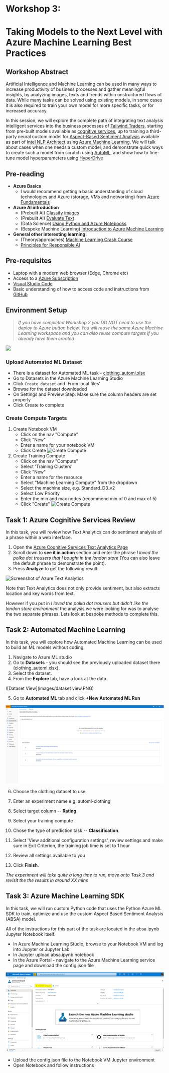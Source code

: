 # Workshop 3:
# Taking Models to the Next Level with Azure Machine Learning Best Practices

## Workshop Abstract
Artificial Intelligence and Machine Learning can be used in many ways to increase productivity of business processes and gather meaningful insights, by analyzing images, texts and trends within unstructured flows of data. While many tasks can be solved using existing models, in some cases it is also required to train your own model for more specific tasks, or for increased accuracy. 

In this session, we will explore the complete path of integrating text analysis intelligent services into the business processes of [Tailwind Traders](http://tailwindtraders.com), starting from pre-built models available as [cognitive services](https://azure.microsoft.com/services/cognitive-services/?WT.mc_id=msignitethetour2019-github-aiml40), up to training a third-party neural custom model for [Aspect-Based Sentiment Analysis](https://www.intel.ai/introducing-aspect-based-sentiment-analysis-in-nlp-architect/) available as part of [Intel NLP Architect](http://nlp_architect.nervanasys.com/) using [Azure Machine Learning](https://azure.microsoft.com/services/machine-learning-service/?wt.mc_id=msignitethetour2019-github-aiml40). We will talk about cases when one needs a custom model, and demonstrate quick ways to create such a model from scratch using [AutoML](https://docs.microsoft.com/azure/machine-learning/service/concept-automated-ml/?wt.mc_id=msignitethetour2019-github-aiml40), and show how to fine-tune model hyperparameters using [HyperDrive](https://docs.microsoft.com/azure/machine-learning/service/how-to-tune-hyperparameters/?wt.mc_id=msignitethetour2019-github-aiml40)


## Pre-reading

* **Azure Basics**
    * I would recommend getting a basic understanding of cloud technologies and Azure (storage, VMs and networking) from [Azure Fundamentals](https://docs.microsoft.com/en-us/learn/paths/azure-fundamentals/?WT.mc_id=aimlworkshop-github-amynic) 
* **Azure AI introduction**
    * (Prebuilt AI) [Classify images](https:/docs.microsoft.com/en-us/learn/paths/classify-images-with-vision-services/?WT.mc_id=aimlworkshop-github-amynic) 
    * (Prebuilt AI) [Evaluate Text](https://docs.microsoft.com/en-us/learn/paths/evaluate-text-with-language-services/?WT.mc_id=aimlworkshop-github-amynic) 
    * (Data Science) [Using Python and Azure Notebooks](https:/docs.microsoft.com/en-us/learn/paths/intro-to-ml-with-python/?WT.mc_id=aimlworkshop-github-amynic)
    * (Bespoke Machine Learning) [Introduction to Azure Machine Learning](https://docs.microsoft.com/en-us/learn/paths/build-ai-solutions-with-azure-ml-service/?WT.mc_id=aimlworkshop-github-amynic)
* **General other interesting learning:**
    * (Theory/approaches) [Machine Learning Crash Course](https://docs.microsoft.com/en-us/learn/paths/ml-crash-course/?WT.mc_id=aimlworkshop-github-amynic)
    * [Principles for Responsible AI](https:/docs.microsoft.com/en-us/learn/modules/responsible-ai-principles/?WT.mc_id=aimlworkshop-github-amynic)

## Pre-requisites

* Laptop with a modern web browser (Edge, Chrome etc)
* Access to a [Azure Subscription](https:/azure.microsoft.com/en-us/free/students/?WT.mc_id=aimlworkshop-github-amynic)
* [Visual Studio Code](https:/code.visualstudio.com/?WT.mc_id=aimlworkshop-github-amynic)
* Basic understanding of how to access code and instructions from [GitHub](https://guides.github.com/)


## Environment Setup

>*If you have completed Workshop 2 you DO NOT need to use the deploy to Azure button below. You will reuse the same Azure Machine Learning workspace and you can also reuse compute targets if you already have them created*

<a href="https://portal.azure.com/#create/Microsoft.Template/uri/https%3A%2F%2Fraw.githubusercontent.com%2Fmicrosoft%2Fignite-learning-paths-training-aiml%2Fmaster%2Faiml40%2Ftemplate%2Fazuredeploy.json" target="_blank">
 <img src="http://azuredeploy.net/deploybutton.png"/>
</a>

### Upload Automated ML Dataset

* There is a dataset for Automated ML task - [clothing_automl.xlsx](https://github.com/microsoft/ignite-learning-paths-training-aiml/blob/master/aiml40/dataset/clothing_automl.xlsx)
* Go to Datasets in the Azure Machine Learning Studio
* Click `Create dataset` and 'From local files'
* Browse for the dataset downloaded
* On Settings and Preview Step: Make sure the column headers are set properly
* Click Create to complete 

### Create Compute Targets
1. Create Notebook VM
    * Click on the nav "Compute"
    * Click "New"
    * Enter a name for your notebook VM
    * Click Create
![Create Compute](https://globaleventcdn.blob.core.windows.net/assets/aiml/aiml30/CreateNotebookVM.gif)
2. Create Training Compute
    * Click on the nav "Compute"
    * Select 'Training Clusters'
    * Click "New"
    * Enter a name for the resource
    * Select "Machine Learning Compute" from the dropdown
    * Select the machine size, e.g. Standard_D3_v2
    * Select Low Priority
    * Enter the min and max nodes (recommend min of 0 and max of 5)
    * Click "Create"
    ![Create Compute](https://globaleventcdn.blob.core.windows.net/assets/aiml/aiml30/CreateMlCompute.gif)

## Task 1: Azure Cognitive Services Review

In this task, you will review how Text Analytics can do sentiment analysis of a phrase within a web interface.

1. Open the [Azure Cognitive Services Text Analytics Page](https://azure.microsoft.com/services/cognitive-services/text-analytics/?WT.mc_id=msignitethetour2019-github-aiml40)
2. Scroll down to **see it in action** section and enter the phrase *I loved the polka dot trousers that I bought in the london store* (You can also leave the default phrase to demonstrate the point).
3. Press **Analyze** to get the following result:

![Screenshot of Azure Text Analytics](images/analytics.png)

Note that Text Analytics does not only provide sentiment, but also extracts location and key words from text.

However if you put in *I loved the polka dot trousers but didn't like the london store environment* the analysis we were looking for was to analyse the two separate phrases. Lets look at bespoke methods to complete this.


## Task 2: Automated Machine Learning

In this task, you will explore how Automated Machine Learning can be used to build an ML models without coding.

1. Navigate to Azure ML studio
2. Go to **Datasets** - you should see the previously uploaded dataset there (clothing_automl.xlsx).
3. Select the dataset.
4. From the **Explore** tab, have a look at the data.

![Dataset View](images/dataset view.PNG)

5. Go to **Automated ML** tab and click **+New Automated ML Run**

![Automated ML in Azure Machine Learning Studio](images/automated-ml.PNG)

6. Choose the clothing dataset to use

7. Enter an experiment name e.g. automl-clothing
8. Select target column -- **Rating**.
9. Select your training compute
10. Chose the type of prediction task -- **Classification**.
11. Select 'View additional configuration settings', review settings and make sure in Exit Criterion, the training job time is set to 1 hour
12. Review all settings available to you
13. Click **Finish**.

*The experiment will take quite a long time to run, move onto Task 3 and revisit the the results in around XX mins*

<review results>

## Task 3: Azure Machine Learning SDK

In this task, we will run custom Python code that uses the Python Azure ML SDK to train, optimize and use the custom Aspect Based Sentiment Analysis (ABSA) model.

All of the instructions for this part of the task are located in the absa.ipynb Jupyter Notebook itself. 

* In Azure Machine Learning Studio, browse to your Notebook VM and log into Jupyter or Jupyter Lab
* In Jupyter upload absa.ipynb notebook
* In the Azure Portal - navigate to the Azure Machine Learning service page and download the config.json file

![Download the config.json file from the Azure Portal](images/config-json.PNG)

* Upload the config.json file to the Notebook VM Jupyter environment
* Open Notebook and follow instructions
